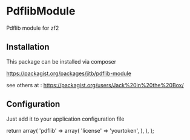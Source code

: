PdflibModule
==========

Pdflib module for zf2

Installation
------------

This package can be installed via composer

   https://packagist.org/packages/jitb/pdflib-module

   see others at : https://packagist.org/users/Jack%20in%20the%20Box/
   
Configuration
-------------

Just add it to your application configuration file

return array(
    'pdflib' => array(
        'license' => 'yourtoken',
        ),
    ),
);

